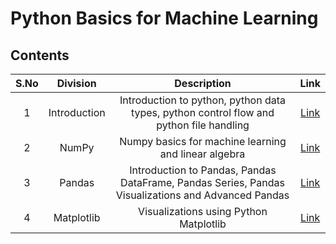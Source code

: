 # Python Basics for Machine Learning

## Contents

| S.No |  Division                             | Description                                                          | Link           |
|:----:|    :------------:                        |     :--------------:                                                   |    :--------:        |
|1| Introduction | Introduction to python, python data types, python control flow and python file handling | [Link](https://github.com/rbg-research/AI-Training/tree/main/python/Introduction) |
|2| NumPy | Numpy basics for machine learning and linear algebra | [Link](https://github.com/rbg-research/AI-Training/tree/main/python/NumPy) |
|3| Pandas | Introduction to Pandas, Pandas DataFrame, Pandas Series, Pandas Visualizations and Advanced Pandas | [Link](https://github.com/rbg-research/AI-Training/tree/main/python/Pandas) |
|4| Matplotlib | Visualizations using Python Matplotlib | [Link](https://github.com/rbg-research/AI-Training/tree/main/python/Matplotlib) |
